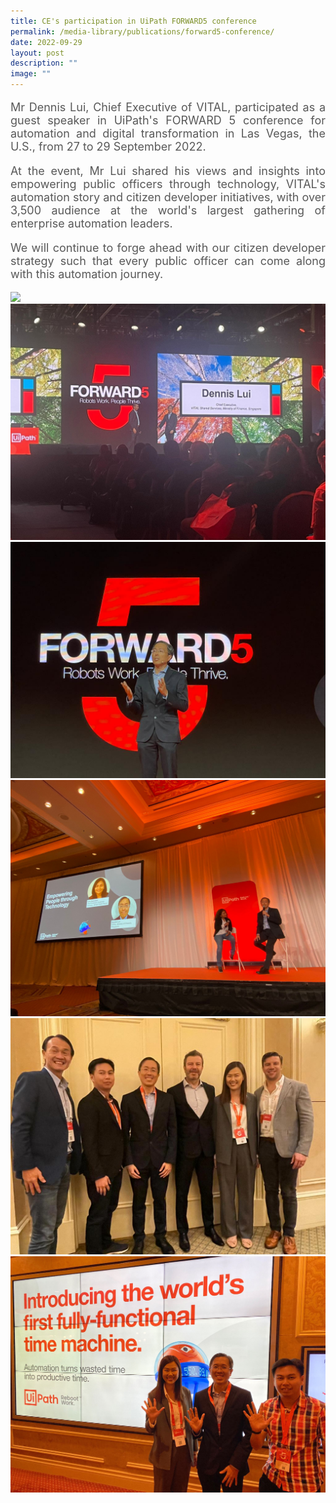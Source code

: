 ```yaml
---
title: CE's participation in UiPath FORWARD5 conference
permalink: /media-library/publications/forward5-conference/
date: 2022-09-29
layout: post
description: ""
image: ""
---
```

<p style="font-size: 18px;color:#585858;text-align:justify;">
Mr Dennis Lui, Chief Executive of VITAL, participated as a guest speaker in UiPath's FORWARD 5 conference for automation and digital transformation in Las Vegas, the U.S., from 27 to 29 September 2022.
</p>
<p style="font-size: 18px;color:#585858;text-align:justify;">
At the event, Mr Lui shared his views and insights into empowering public officers through technology, VITAL's automation story and citizen developer initiatives, with over 3,500 audience at the world's largest gathering of enterprise automation leaders.
</p>
<p style="font-size: 18px;color:#585858;text-align:justify;">
We will continue to forge ahead with our citizen developer strategy such that every public officer can come along with this automation journey.
</p>
<img src="/images/Media/Forward5 0.jpeg">
<br>
<img src="/images/Media/Forward5 1.jpeg">
<br>
<img src="/images/Media/Forward5 2.jpeg">
<br>
<img src="/images/Media/Forward5 3.jpeg">
<br>
<img src="/images/Media/Forward5 4.jpeg">
<br>
<img src="/images/Media/Forward5 5.jpeg">